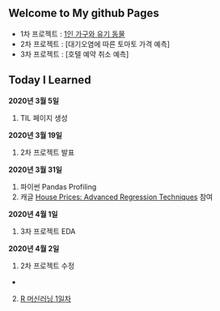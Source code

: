 ## Welcome to My github Pages

- 1차 프로젝트 : [1인 가구와 유기 동물](https://github.com/smilerrr/smilerrr.github.io/blob/master/portfolio/project1_ver3.html)
- 2차 프로젝트 : [대기오염에 따른 토마토 가격 예측]
- 3차 프로젝트 : [호텔 예약 취소 예측]

## Today I Learned

**2020년 3월 5일**
1. TIL 페이지 생성

**2020년 3월 19일**
1. 2차 프로젝트 발표

**2020년 3월 31일**
1. 파이썬 Pandas Profiling
2. 캐글 [House Prices: Advanced Regression Techniques](https://www.kaggle.com/c/house-prices-advanced-regression-techniques/overview) 참여

**2020년 4월 1일**
1. 3차 프로젝트 EDA

**2020년 4월 2일**
1. 2차 프로젝트 수정
  - 
2. [R 머신러닝 1일차](https://github.com/smilerrr/smilerrr.github.io/blob/master/_posts/2020-04-02-R.md)

